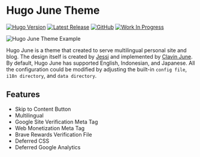 # Hugo June Theme

[![Hugo Version](https://img.shields.io/static/v1?label=Hugo+Version&message=0.88.1&color=blue&logo=hugo)](https://github.com/gohugoio/hugo/releases/tag/v0.88.1)
[![Latest Release](https://img.shields.io/github/tag/ClavinJune/hugo-june-theme.svg)](https://github.com/ClavinJune/hugo-june-theme/releases/latest)
[![GitHub](https://img.shields.io/github/license/ClavinJune/hugo-june-theme)](https://github.com/ClavinJune/hugo-june-theme/blob/master/LICENSE)
[![Work In Progress](https://img.shields.io/static/v1?label=Work+In+Progress&message=true&color=green&logo=github)](https://github.com/ClavinJune/hugo-june-theme)

![Hugo June Theme Example](https://hugo.ClavinJune.dev/images/example.png)

Hugo June is a theme that created to serve multilingual personal site and blog. The design itself is created by [Jessi](https://munyaaa.github.io/) and implemented by [Clavin June](https://clavinjune.dev). By default, Hugo June has supported English, Indonesian, and Japanese. All the configuration could be modified by adjusting the built-in `config file`, `i18n directory`, and `data directory`.

## Features
- Skip to Content Button
- Multilingual
- Google Site Verification Meta Tag
- Web Monetization Meta Tag
- Brave Rewards Verification File
- Deferred CSS
- Deferred Google Analytics
